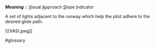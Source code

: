 ***Meaning***    :: <u>V</u>isual <u>A</u>pproach <u>S</u>lope <u>I</u>ndicator

A set of lights adjacent to the runway which help the pilot adhere to the desired glide path.

![[VASI.jpeg]]

#glossary